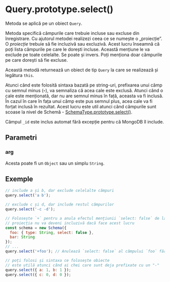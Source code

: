 # Query.prototype.select()

Metoda se aplică pe un obiect `Query`.

Metoda specifică câmpurile care trebuie incluse sau excluse din înregistrare. Cu ajutorul metodei realizezi ceea ce se numește o „proiecție”. O *proiecție* trebuie să fie incluzivă sau excluzivă. Acest lucru înseamnă că poți lista câmpurile pe care le dorești incluse. Această mențiune le va exclude pe toate celelalte. Se poate și invers. Poți menționa doar câmpurile pe care dorești să fie excluse.

Această metodă returnează un obiect de tip `Query` la care se realizează și legătura `this`.

Atunci când este folosită sintaxa bazată pe string-uri, prefixarea unui câmp cu semnul minus (**-**), va semnaliza că acea cale este exclusă. Atunci când o cale este menționată, dar nu are semnul minus în față, aceasta va fi inclusă.
În cazul în care în fața unui câmp este pus semnul plus, acea cale va fi forțat inclusă în rezultat. Acest lucru este util atunci când câmpurile sunt scoase la nivel de Schemă - [SchemaType.prototype.select()](https://mongoosejs.com/docs/api.html#schematype_SchemaType-select).

Câmpul `_id` este inclus automat fără excepție pentru că MongoDB îl include.

## Parametri

### arg

Acesta poate fi un `Object` sau un simplu `String`.

## Exemple

```javascript
// include a și b, dar exclude celelalte câmpuri
query.select('a b');

// exclude c și d, dar include restul câmpurilor
query.select('-c -d');

// Folosește `+` pentru a anula efectul mențiunii `select: false` de la nivelul schemei
// proiecția nu va deveni incluzivă dacă face acest lucru
const schema = new Schema({
  foo: { type: String, select: false },
  bar: String
});
// ...
query.select('+foo'); // Anulează `select: false` al câmpului `foo` fără a exclude câmpul `bar`

// poți folosi și sintaxa ce folosește obiecte
// este utilă atunci când ai chei care sunt deja prefixate cu un "-"
query.select({ a: 1, b: 1 });
query.select({ c: 0, d: 0 });
```
